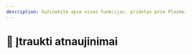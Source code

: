 ```yaml
---
description: Sužinokite apie visas funkcijas, pridėtas prie Plazma.
---
```


# 📑 Įtraukti atnaujinimai
